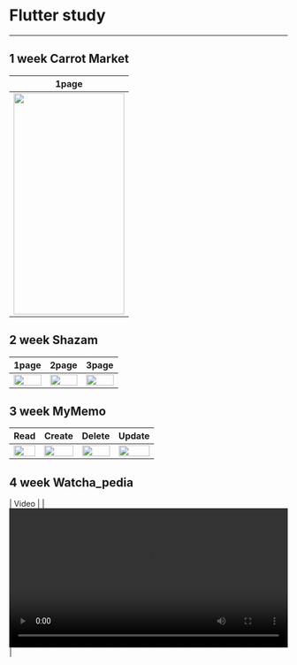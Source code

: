 # Flutter study
---
## 1 week Carrot Market
| 1page |
|-------|
| <img src="https://github.com/ksw1912/FlutterStudy/assets/150943603/b8ee9797-c65f-4240-8929-e35c167c5a0a" width=200 height="400">|
## 2 week Shazam
| 1page | 2page | 3page |
|-------|-------|-------|
| <img src="https://github.com/ksw1912/FlutterStudy/assets/150943603/d7824521-fe19-4c6d-8a80-c01f16cba71a" width="100%"> | <img src="https://github.com/ksw1912/FlutterStudy/assets/150943603/1b23bf31-b36d-4469-9235-09d235bf11a3" width="100%"> | <img src="https://github.com/ksw1912/FlutterStudy/assets/150943603/3f7e6736-8fc5-41e2-9a9e-776e85b7e7d2" width="100%"> |
## 3 week MyMemo
| Read | Create | Delete | Update |
|-------|-------|-------|-------|
| <img src="https://github.com/ksw1912/FlutterStudy/assets/150943603/cd8fbf94-99a3-4187-8dc3-b2316ffb29b9" width="100%"> | <img src="https://github.com/ksw1912/FlutterStudy/assets/150943603/4775c741-22d4-40de-9e90-453b7cc422453" width="100%"> | <img src="https://github.com/ksw1912/FlutterStudy/assets/150943603/fb398235-1625-443c-a699-12f2e1fb2273" width="100%"> | <img src="https://github.com/ksw1912/FlutterStudy/assets/150943603/ff88f2dd-8a5a-451e-8823-81e7d4875cf0" width="100%"> |

## 4 week Watcha_pedia
| Video |
| <video source src="https://github.com/ksw1912/FlutterStudy/assets/150943603/3bc87443-2900-4f08-a918-99c6fe97fbb6" width="100%"></video> |
